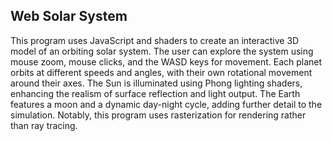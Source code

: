 ## Web Solar System
This program uses JavaScript and shaders to create an interactive 3D model of an orbiting solar system. The user can explore the system using mouse zoom, mouse clicks, and the WASD keys for movement. Each planet orbits at different speeds and angles, with their own rotational movement around their axes. The Sun is illuminated using Phong lighting shaders, enhancing the realism of surface reflection and light output. The Earth features a moon and a dynamic day-night cycle, adding further detail to the simulation. Notably, this program uses rasterization for rendering rather than ray tracing.
